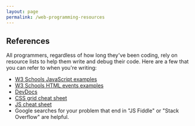 ```yaml
---
layout: page
permalink: /web-programming-resources
---
```


## References
All programmers, regardless of how long they've been coding, rely on resource lists to help them write and debug their code. Here are a few that you can refer to when you're writing:
* [W3 Schools JavaScript examples](https://www.w3schools.com/js/js_examples.asp)
* [W3 Schools HTML events examples](https://www.w3schools.com/js/js_events_examples.asp)
* [DevDocs](https://devdocs.io/)
* [CSS grid cheat sheet](https://alialaa.github.io/css-grid-cheat-sheet/)
* [JS cheat sheet](https://htmlcheatsheet.com/js/)
* Google searches for your problem that end in "JS Fiddle" or "Stack Overflow" are helpful. 
